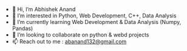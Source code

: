 - 👋 Hi, I’m Abhishek Anand
- 👀 I’m interested in Python, Web Development, C++, Data Analysis
- 🌱 I’m currently learning Web Development & Data Analysis (Numpy, Pandas)
- 💞️ I’m looking to collaborate on python & webd projects
- 📫 Reach out to me : abanand132@gmail.com

<!---
abanand132/abanand132 is a ✨ special ✨ repository because its `README.md` (this file) appears on your GitHub profile.
You can click the Preview link to take a look at your changes.
--->

